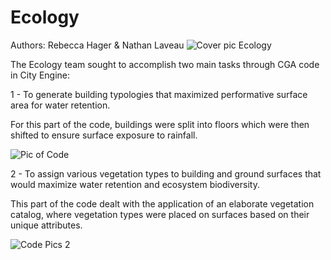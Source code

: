 # Ecology
Authors: Rebecca Hager & Nathan Laveau
![Cover pic Ecology](https://user-images.githubusercontent.com/93105936/151720369-88e30ada-6e90-4427-b94a-47c210c7c207.jpg)


 
The Ecology team sought to accomplish two main tasks through CGA code in City Engine: 

1 - To generate building typologies that maximized performative surface area for water retention.

For this part of the code, buildings were split into floors which were then shifted to ensure surface exposure to rainfall.  

![Pic of Code](https://user-images.githubusercontent.com/93105936/151719522-3004390c-a466-4b1e-af6b-87735ce0cfe7.jpg)


2 - To assign various vegetation types to building and ground surfaces that would maximize water retention and ecosystem biodiversity.

This part of the code dealt with the application of an elaborate vegetation catalog, where vegetation types were placed on surfaces based on their unique attributes.

![Code Pics 2](https://user-images.githubusercontent.com/93105936/151719993-4b4a2b76-b2a7-4ab1-a3d3-5d375031f6d6.jpg)
